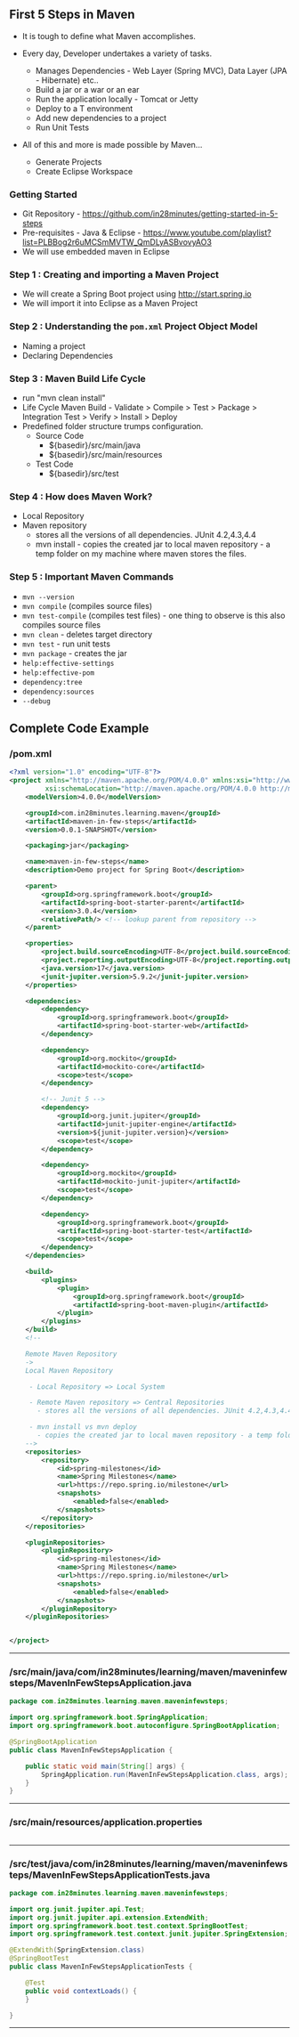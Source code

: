 ## First 5 Steps in Maven

- It is tough to define what Maven accomplishes.

- Every day, Developer undertakes a variety of tasks.
    - Manages Dependencies - Web Layer (Spring MVC), Data Layer (JPA - Hibernate) etc..
    - Build a jar or a war or an ear
    - Run the application locally - Tomcat or Jetty
    - Deploy to a T environment
    - Add new dependencies to a project
    - Run Unit Tests

- All of this and more is made possible by Maven...
    - Generate Projects
    - Create Eclipse Workspace

### Getting Started

- Git Repository - https://github.com/in28minutes/getting-started-in-5-steps
- Pre-requisites - Java & Eclipse - https://www.youtube.com/playlist?list=PLBBog2r6uMCSmMVTW_QmDLyASBvovyAO3
- We will use embedded maven in Eclipse

### Step 1 : Creating and importing a Maven Project

- We will create a Spring Boot project using http://start.spring.io
- We will import it into Eclipse as a Maven Project

### Step 2 : Understanding the `pom.xml` Project Object Model

- Naming a project
- Declaring Dependencies

### Step 3 : Maven Build Life Cycle

- run "mvn clean install"
- Life Cycle Maven Build - Validate > Compile > Test > Package > Integration Test > Verify > Install > Deploy
- Predefined folder structure trumps configuration.
    - Source Code
        - ${basedir}/src/main/java
        - ${basedir}/src/main/resources
    - Test Code
        - ${basedir}/src/test

### Step 4 : How does Maven Work?

- Local Repository
- Maven repository
    - stores all the versions of all dependencies. JUnit 4.2,4.3,4.4
    - mvn install - copies the created jar to local maven repository - a temp folder on my machine where maven stores
      the files.

### Step 5 : Important Maven Commands

- `mvn --version`
- `mvn compile` (compiles source files)
- `mvn test-compile` (compiles test files) - one thing to observe is this also compiles source files
- `mvn clean` - deletes target directory
- `mvn test` - run unit tests
- `mvn package` - creates the jar
- `help:effective-settings`
- `help:effective-pom`
- `dependency:tree`
- `dependency:sources`
- `--debug`

## Complete Code Example

### /pom.xml

```xml
<?xml version="1.0" encoding="UTF-8"?>
<project xmlns="http://maven.apache.org/POM/4.0.0" xmlns:xsi="http://www.w3.org/2001/XMLSchema-instance"
         xsi:schemaLocation="http://maven.apache.org/POM/4.0.0 http://maven.apache.org/xsd/maven-4.0.0.xsd">
    <modelVersion>4.0.0</modelVersion>

    <groupId>com.in28minutes.learning.maven</groupId>
    <artifactId>maven-in-few-steps</artifactId>
    <version>0.0.1-SNAPSHOT</version>

    <packaging>jar</packaging>

    <name>maven-in-few-steps</name>
    <description>Demo project for Spring Boot</description>

    <parent>
        <groupId>org.springframework.boot</groupId>
        <artifactId>spring-boot-starter-parent</artifactId>
        <version>3.0.4</version>
        <relativePath/> <!-- lookup parent from repository -->
    </parent>

    <properties>
        <project.build.sourceEncoding>UTF-8</project.build.sourceEncoding>
        <project.reporting.outputEncoding>UTF-8</project.reporting.outputEncoding>
        <java.version>17</java.version>
        <junit-jupiter.version>5.9.2</junit-jupiter.version>
    </properties>

    <dependencies>
        <dependency>
            <groupId>org.springframework.boot</groupId>
            <artifactId>spring-boot-starter-web</artifactId>
        </dependency>

        <dependency>
            <groupId>org.mockito</groupId>
            <artifactId>mockito-core</artifactId>
            <scope>test</scope>
        </dependency>

        <!-- Junit 5 -->
        <dependency>
            <groupId>org.junit.jupiter</groupId>
            <artifactId>junit-jupiter-engine</artifactId>
            <version>${junit-jupiter.version}</version>
            <scope>test</scope>
        </dependency>

        <dependency>
            <groupId>org.mockito</groupId>
            <artifactId>mockito-junit-jupiter</artifactId>
            <scope>test</scope>
        </dependency>

        <dependency>
            <groupId>org.springframework.boot</groupId>
            <artifactId>spring-boot-starter-test</artifactId>
            <scope>test</scope>
        </dependency>
    </dependencies>

    <build>
        <plugins>
            <plugin>
                <groupId>org.springframework.boot</groupId>
                <artifactId>spring-boot-maven-plugin</artifactId>
            </plugin>
        </plugins>
    </build>
    <!--

    Remote Maven Repository
    ->
    Local Maven Repository

     - Local Repository => Local System

     - Remote Maven repository => Central Repositories
       - stores all the versions of all dependencies. JUnit 4.2,4.3,4.4

     - mvn install vs mvn deploy
       - copies the created jar to local maven repository - a temp folder on my machine where maven stores the files.
    -->
    <repositories>
        <repository>
            <id>spring-milestones</id>
            <name>Spring Milestones</name>
            <url>https://repo.spring.io/milestone</url>
            <snapshots>
                <enabled>false</enabled>
            </snapshots>
        </repository>
    </repositories>

    <pluginRepositories>
        <pluginRepository>
            <id>spring-milestones</id>
            <name>Spring Milestones</name>
            <url>https://repo.spring.io/milestone</url>
            <snapshots>
                <enabled>false</enabled>
            </snapshots>
        </pluginRepository>
    </pluginRepositories>


</project>

```

---

### /src/main/java/com/in28minutes/learning/maven/maveninfewsteps/MavenInFewStepsApplication.java

```java
package com.in28minutes.learning.maven.maveninfewsteps;

import org.springframework.boot.SpringApplication;
import org.springframework.boot.autoconfigure.SpringBootApplication;

@SpringBootApplication
public class MavenInFewStepsApplication {

    public static void main(String[] args) {
        SpringApplication.run(MavenInFewStepsApplication.class, args);
    }
}
```

---

### /src/main/resources/application.properties

```properties
```

---

### /src/test/java/com/in28minutes/learning/maven/maveninfewsteps/MavenInFewStepsApplicationTests.java

```java
package com.in28minutes.learning.maven.maveninfewsteps;

import org.junit.jupiter.api.Test;
import org.junit.jupiter.api.extension.ExtendWith;
import org.springframework.boot.test.context.SpringBootTest;
import org.springframework.test.context.junit.jupiter.SpringExtension;

@ExtendWith(SpringExtension.class)
@SpringBootTest
public class MavenInFewStepsApplicationTests {

    @Test
    public void contextLoads() {
    }

}

```

---
